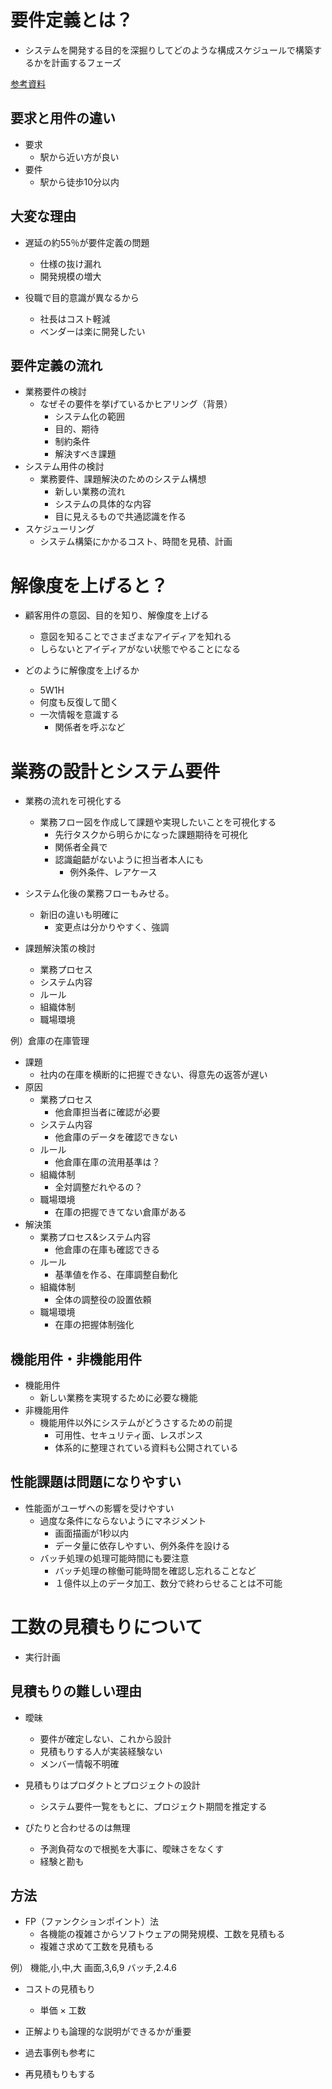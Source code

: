 # 要件定義とは？
- システムを開発する目的を深掘りしてどのような構成スケジュールで構築するかを計画するフェーズ

[参考資料](https://www.youtube.com/watch?v=HNBQKYB4ie0)
## 要求と用件の違い
- 要求
  - 駅から近い方が良い
- 要件
  - 駅から徒歩10分以内

## 大変な理由
- 遅延の約55％が要件定義の問題
  - 仕様の抜け漏れ
  - 開発規模の増大

- 役職で目的意識が異なるから
  - 社長はコスト軽減
  - ベンダーは楽に開発したい

## 要件定義の流れ
- 業務要件の検討
  - なぜその要件を挙げているかヒアリング（背景）
    - システム化の範囲
    - 目的、期待
    - 制約条件
    - 解決すべき課題
- システム用件の検討
  - 業務要件、課題解決のためのシステム構想
    - 新しい業務の流れ
    - システムの具体的な内容
    - 目に見えるもので共通認識を作る
- スケジューリング
  - システム構築にかかるコスト、時間を見積、計画

# 解像度を上げると？
- 顧客用件の意図、目的を知り、解像度を上げる
  - 意図を知ることでさまざまなアイディアを知れる
  - しらないとアイディアがない状態でやることになる

- どのように解像度を上げるか
  - 5W1H
  - 何度も反復して聞く
  - 一次情報を意識する
    - 関係者を呼ぶなど

# 業務の設計とシステム要件

- 業務の流れを可視化する
  - 業務フロー図を作成して課題や実現したいことを可視化する
    - 先行タスクから明らかになった課題期待を可視化
    - 関係者全員で
    - 認識齟齬がないように担当者本人にも
      - 例外条件、レアケース

- システム化後の業務フローもみせる。  
  - 新旧の違いも明確に
    - 変更点は分かりやすく、強調

- 課題解決策の検討
  - 業務プロセス
  - システム内容
  - ルール
  - 組織体制
  - 職場環境

例）倉庫の在庫管理
- 課題
  - 社内の在庫を横断的に把握できない、得意先の返答が遅い
- 原因  
  - 業務プロセス
    - 他倉庫担当者に確認が必要
  - システム内容
    - 他倉庫のデータを確認できない
  - ルール
    - 他倉庫在庫の流用基準は？
  - 組織体制
    - 全対調整だれやるの？
  - 職場環境
    - 在庫の把握できてない倉庫がある
- 解決策
  - 業務プロセス&システム内容
    - 他倉庫の在庫も確認できる
  - ルール
    - 基準値を作る、在庫調整自動化
  - 組織体制
    - 全体の調整役の設置依頼
  - 職場環境
    - 在庫の把握体制強化

## 機能用件・非機能用件
- 機能用件
  - 新しい業務を実現するために必要な機能
- 非機能用件
  - 機能用件以外にシステムがどうさするための前提
    - 可用性、セキュリティ面、レスポンス
    - 体系的に整理されている資料も公開されている

## 性能課題は問題になりやすい
- 性能面がユーザへの影響を受けやすい
  - 過度な条件にならないようにマネジメント
    - 画面描画が1秒以内
    - データ量に依存しやすい、例外条件を設ける
  - バッチ処理の処理可能時間にも要注意
    - バッチ処理の稼働可能時間を確認し忘れることなど
    - １億件以上のデータ加工、数分で終わらせることは不可能

# 工数の見積もりについて
- 実行計画

## 見積もりの難しい理由
- 曖昧
  - 要件が確定しない、これから設計
  - 見積もりする人が実装経験ない
  - メンバー情報不明確

- 見積もりはプロダクトとプロジェクトの設計
  - システム要件一覧をもとに、プロジェクト期間を推定する
- ぴたりと合わせるのは無理
  - 予測負荷なので根拠を大事に、曖昧さをなくす
  - 経験と勘も

## 方法
- FP（ファンクションポイント）法
  - 各機能の複雑さからソフトウェアの開発規模、工数を見積もる
  - 複雑さ求めて工数を見積もる

例）
機能,小,中,大
画面,3,6,9
バッチ,2.4.6

- コストの見積もり
  - 単価 × 工数

- 正解よりも論理的な説明ができるかが重要
- 過去事例も参考に
- 再見積もりもする